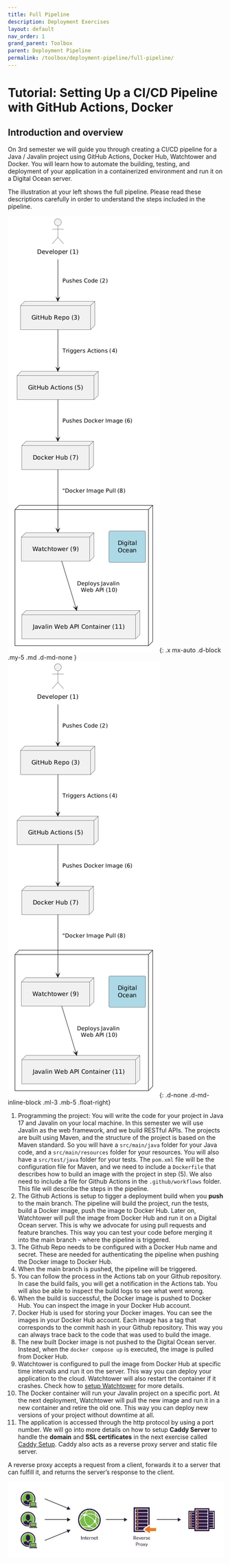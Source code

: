 ```yaml
---
title: Full Pipeline
description: Deployment Exercises
layout: default
nav_order: 1
grand_parent: Toolbox
parent: Deployment Pipeline
permalink: /toolbox/deployment-pipeline/full-pipeline/
---
```


# Tutorial: Setting Up a CI/CD Pipeline with GitHub Actions, Docker

## Introduction and overview

On 3rd semester we will guide you through creating a CI/CD pipeline for a Java / Javalin project using GitHub Actions, Docker Hub, Watchtower and Docker. You will learn how to automate the building, testing, and deployment of your application in a containerized environment and run it on a Digital Ocean server.

The illustration at your left shows the full pipeline. Please read these descriptions carefully in order to understand the steps included in the pipeline.

![pipeline](./images/fullpipeline.png){: .x mx-auto .d-block .my-5 .md .d-md-none }
![pipeline](./images/fullpipeline.png){: .d-none .d-md-inline-block .ml-3 .mb-5 .float-right}

1. Programming the project: You will write the code for your project in Java 17 and Javalin on your local machine. In this semester we will use Javalin as the web framework, and we build RESTful APIs. The projects are built using Maven, and the structure of the project is based on the Maven standard. So you will have a `src/main/java` folder for your Java code, and a `src/main/resources` folder for your resources. You will also have a `src/test/java` folder for your tests. The `pom.xml` file will be the configuration file for Maven, and we need to include a `Dockerfile` that describes how to build an image with the project in step (5). We also need to include a file for Github Actions in the `.github/workflows` folder. This file will describe the steps in the pipeline.
2. The Github Actions is setup to tigger a deployment build when you **push** to the main branch. The pipeline will build the project, run the tests, build a Docker image, push the image to Docker Hub. Later on, Watchtower will pull the image from Docker Hub and run it on a Digital Ocean server. This is why we advocate for using pull requests and feature branches. This way you can test your code before merging it into the main branch - where the pipeline is triggered.
3. The Github Repo needs to be configured with a Docker Hub name and secret. These are needed for authenticating the pipeline when pushing the Docker image to Docker Hub.
4. When the main branch is pushed, the pipeline will be triggered.
5. You can follow the process in the Actions tab on your Github repository. In case the build fails, you will get a notification in the Actions tab. You will also be able to inspect the build logs to see what went wrong.
6. When the build is successful, the Docker image is pushed to Docker Hub. You can inspect the image in your Docker Hub account.
7. Docker Hub is used for storing your Docker images. You can see the images in your Docker Hub account. Each image has a tag that corresponds to the commit hash in your Github repository. This way you can always trace back to the code that was used to build the image.
8. The new built Docker image is not pushed to the Digital Ocean server. Instead, when the `docker compose up` is executed, the image is pulled from Docker Hub.
9. Watchtower is configured to pull the image from Docker Hub at specific time intervals and run it on the server. This way you can deploy your application to the cloud. Watchtower will also restart the container if it crashes. Check how to [setup Watchtower](./watchtower.md) for more details.
10. The Docker container will run your Javalin project on a specific port. At the next deployment, Watchtower will pull the new image and run it in a new container and retire the old one. This way you can deploy new versions of your project without downtime at all.
11. The application is accessed through the http protocol by using a port number.  We will go into more details on how to setup **Caddy Server** to handle the **domain** and **SSL certificates** in the next exercise called [Caddy Setup](./caddy_setup.md). Caddy also acts as a reverse proxy server and static file server.

A reverse proxy accepts a request from a client, forwards it to a server that can fulfill it, and returns the server’s response to the client.

![Reverse Proxy](./images/reverseproxy.webp)
